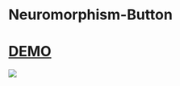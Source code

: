 # Neuromorphism-Button

# <a href="https://heuristic-davinci-aaf2aa.netlify.app/">DEMO</a>

<a href="https://heuristic-davinci-aaf2aa.netlify.app/"><img src="https://i.ibb.co/bN8z89S/neuro.jpg" ></a>
